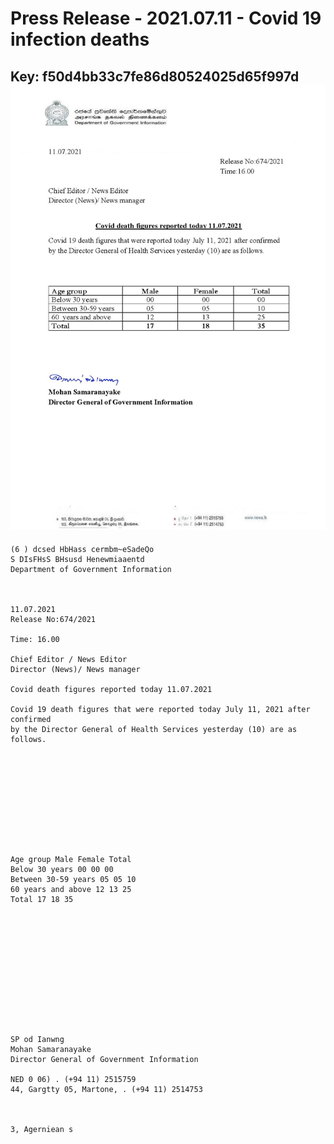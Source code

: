 # Press Release - 2021.07.11 - Covid 19 infection deaths 
Key: f50d4bb33c7fe86d80524025d65f997d 
![img](img/f50d4bb33c7fe86d80524025d65f997d.jpg)
---
```
(6 ) dcsed HbHass cermbm~eSadeQo
S DIsFHsS BHsusd Henewmiaaentd
Department of Government Information

 

11.07.2021
Release No:674/2021

Time: 16.00

Chief Editor / News Editor
Director (News)/ News manager

Covid death figures reported today 11.07.2021

Covid 19 death figures that were reported today July 11, 2021 after confirmed
by the Director General of Health Services yesterday (10) are as follows.

 

 

 

 

 

Age group Male Female Total
Below 30 years 00 00 00
Between 30-59 years 05 05 10
60 years and above 12 13 25
Total 17 18 35

 

 

 

 

 

 

SP od Ianwng
Mohan Samaranayake
Director General of Government Information

NED 0 06) . (+94 11) 2515759
44, Gargtty 05, Martone, . (+94 11) 2514753

   

3, Agerniean s

```
